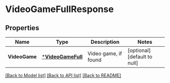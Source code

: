# VideoGameFullResponse

## Properties
Name | Type | Description | Notes
------------ | ------------- | ------------- | -------------
**VideoGame** | [***VideoGameFull**](VideoGameFull.md) | Video game, if found | [optional] [default to null]

[[Back to Model list]](../README.md#documentation-for-models) [[Back to API list]](../README.md#documentation-for-api-endpoints) [[Back to README]](../README.md)


